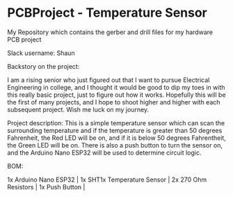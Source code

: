# PCBProject - Temperature Sensor
My Repository which contains the gerber and drill files for my hardware PCB project

Slack username: Shaun

Backstory on the project:

I am a rising senior who just figured out that I want to pursue Electrical Engineering in college, and I thought it would be good to dip my toes in with this really basic project, just to figure out how it works. Hopefully this will be the first of many projects, and I hope to shoot higher and higher with each subsequent project. Wish me luck on my journey.

Project description:
This is a simple temperature sensor which can scan the surrounding temperature and if the temperature is greater than 50 degrees Fahrenheit, the Red LED will be on, and if it is below 50 degrees Fahrentheit, the Green LED will be on. There is also a push button to turn the sensor on, and the Arduino Nano ESP32 will be used to determine circuit logic.

BOM:

1x Arduino Nano ESP32 | 
1x SHT1x Temperature Sensor | 
2x 270 Ohm Resistors | 
1x Push Button | 

